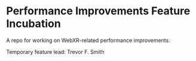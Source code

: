 # Performance Improvements Feature Incubation

A repo for working on WebXR-related performance improvements.

Temporary feature lead: Trevor F. Smith
